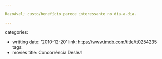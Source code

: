 ```yaml
---

Razoável; custo/benefício parece interessante no dia-a-dia.

---
```

categories:
- writting
date: '2010-12-20'
link: https://www.imdb.com/title/tt0254235
tags:
- movies
title: Concorrência Desleal
